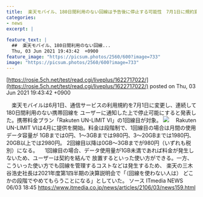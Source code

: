 ```yaml
---
title:  楽天モバイル、180日間利用のない回線は予告後に停止する可能性　7月1日に規約変更  
categories:
- news
excerpt: |
  
feature_text: |
  ##  楽天モバイル、180日間利用のない回線...
  Thu, 03 Jun 2021 19:43:42  +0900
feature_image: "https://picsum.photos/2560/600?image=733"
image: "https://picsum.photos/2560/600?image=733"
---
```


[https://rosie.5ch.net/test/read.cgi/liveplus/1622717022/](https://rosie.5ch.net/test/read.cgi/liveplus/1622717022/)
posted on Thu, 03 Jun 2021 19:43:42  +0900

<!--more-->

　楽天モバイルは6月1日、通信サービスの利用規約を7月1日に変更し、連続して180日間利用のない携帯回線を ユーザーに通知した上で停止可能にすると発表した。携帯料金プラン「Rakuten UN-LIMIT VI」の1回線目が対象。 ![](https://image.itmedia.co.jp/news/articles/2106/03/l_dy_bb_01.jpg) 　Rakuten UN-LIMIT VIは4月に提供を開始。料金は段階制で、1回線目の場合は月間の使用データ容量が 1GBまでは0円、1〜3GBまでは980円、3〜20GBまでは1980円、20GB以上では2980円。 2回線目以降は0GB〜3GBまでが980円（いずれも税別）になる。 　1回線目の場合、データ使用量が1GB未満であれば料金が発生しないため、ユーザーは契約を結んで 放置するといった使い方ができる。一方、こういった使い方でも回線を管理するコストなどは発生するため、 楽天の三木谷浩史社長は2021年度第1四半期の決算説明会で「（回線を使わない人は） どこかの段階でやめてもらうことになる」としていた。 ソース ITmedia NEWS 06/03 18:45 https://www.itmedia.co.jp/news/articles/2106/03/news159.html

